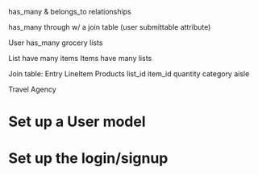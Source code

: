  has_many & belongs_to relationships

 has_many through w/ a join table (user submittable attribute)

 User has_many grocery lists


 List have many items
 Items have many lists

Join table: Entry LineItem Products
list_id
item_id
quantity
category
aisle

Travel Agency

# Set up a User model
# Set up the login/signup
